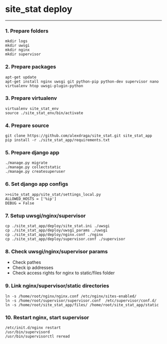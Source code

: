 # site_stat deploy

***

### 1. Prepare folders
```
mkdir logs
mkdir uwsgi
mkdir nginx
mkdir supervisor
```

### 2. Prepare packages
```
apt-get update
apt-get install nginx uwsgi git python-pip python-dev supervisor nano virtualenv htop uwsgi-plugin-python
```

### 3. Prepare virtualenv
```
virtualenv site_stat_env
source ./site_stat_env/bin/activate
```

### 4. Prepare source
```
git clone https://github.com/alexdraga/site_stat.git site_stat_app
pip install -r ./site_stat_app/requirements.txt
```

### 5. Prepare django app
```
./manage.py migrate
./manage.py collectstatic
./manage.py createsuperuser
```

### 6. Set django app configs
```
>>site_stat_app/site_stat/settings_local.py
ALLOWED_HOSTS = ['%ip']
DEBUG = False
```

### 7. Setup uwsgi/nginx/supervisor
```
cp ./site_stat_app/deploy/site_stat.ini ./uwsgi
cp ./site_stat_app/deploy/uwsgi_params ./uwsgi
cp ./site_stat_app/deploy/nginx.conf ./nginx
cp ./site_stat_app/deploy/supervisor.conf ./supervisor
```

### 8. Check uwsgi/nginx/supervisor params 
- Check pathes
- Check ip addresses
- Check access rights for nginx to static/files folder

### 9. Link nginx/supervisor/static directories
```
ln -s /home/root/nginx/nginx.conf /etc/nginx/sites-enabled/
ln -s /home/root/supervisor/supervisor.conf  /etc/supervisor/conf.d/
ln -s /home/root/site_stat_app/files/ /home/root/site_stat_app/static
```

### 10. Restart nginx, start supervisor
```
/etc/init.d/nginx restart
/usr/bin/supervisord
/usr/bin/supervisorctl reread
```

